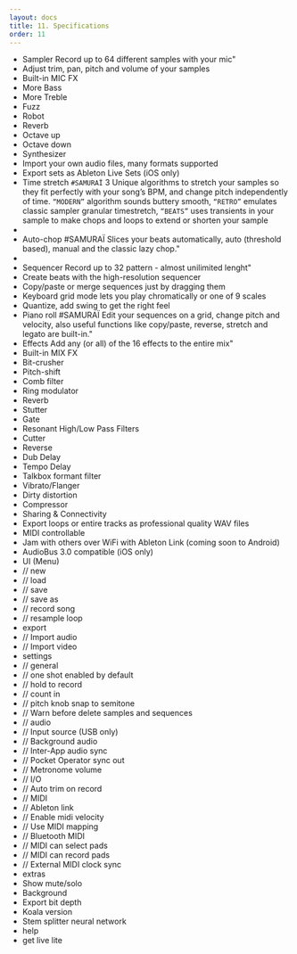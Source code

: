 ```yaml
---
layout: docs
title: 11. Specifications
order: 11
---
```


- Sampler
Record up to 64 different samples with your mic"
- Adjust trim, pan, pitch and volume of your samples
- Built-in MIC FX
- More Bass
- More Treble
- Fuzz
- Robot
- Reverb
- Octave up
- Octave down
- Synthesizer
- Import your own audio files, many formats supported
- Export sets as Ableton Live Sets (iOS only)
- Time stretch `#SAMURAÏ`
3 Unique algorithms to stretch your samples so they fit perfectly with your song’s BPM, and change pitch independently of time. 
`“MODERN”` algorithm sounds buttery smooth, 
`“RETRO”` emulates classic sampler granular timestretch, 
`“BEATS”` uses transients in your sample to make chops and loops to extend or shorten your sample
- 
- Auto-chop #SAMURAÏ
Slices your beats automatically, auto (threshold based), manual and the classic lazy chop."
- 
- Sequencer
Record up to 32 pattern - almost unilimited lenght"
- Create beats with the high-resolution sequencer
- Copy/paste or merge sequences just by dragging them
- Keyboard grid mode lets you play chromatically or one of 9 scales
- Quantize, add swing to get the right feel
- Piano roll #SAMURAÏ
Edit your sequences on a grid, change pitch and velocity, also useful functions like copy/paste, reverse, stretch and legato are built-in."
- Effects
Add any (or all) of the 16 effects to the entire mix"
- Built-in MIX FX
- Bit-crusher
- Pitch-shift
- Comb filter
- Ring modulator
- Reverb
- Stutter
- Gate
- Resonant High/Low Pass Filters
- Cutter
- Reverse
- Dub Delay
- Tempo Delay
- Talkbox formant filter
- Vibrato/Flanger
- Dirty distortion
- Compressor
- Sharing & Connectivity
- Export loops or entire tracks as professional quality WAV files
- MIDI controllable
- Jam with others over WiFi with Ableton Link (coming soon to Android)
- AudioBus 3.0 compatible (iOS only)
- UI (Menu)
- // new
- // load
- // save
- // save as
- // record song
- // resample loop
- export
- // Import audio
- // Import video
- settings
- // general
- // one shot enabled by default
- // hold to record
- // count in
- // pitch knob snap to semitone
- // Warn before delete samples and sequences
- // audio
- // Input source (USB only)
- // Background audio
- // Inter-App audio sync
- // Pocket Operator sync out
- // Metronome volume
- // I/O
- // Auto trim on record
- // MIDI
- // Ableton link
- // Enable midi velocity
- // Use MIDI mapping
- // Bluetooth MIDI
- // MIDI can select pads
- // MIDI can record pads
- // External MIDI clock sync
- extras
- Show mute/solo
- Background
- Export bit depth
- Koala version
- Stem splitter neural network
- help
- get live lite
